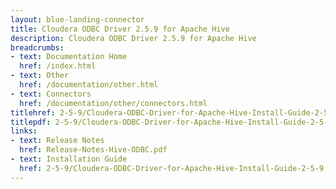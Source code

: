 ```yaml
---
layout: blue-landing-connector
title: Cloudera ODBC Driver 2.5.9 for Apache Hive
description: Cloudera ODBC Driver 2.5.9 for Apache Hive
breadcrumbs:
- text: Documentation Home
  href: /index.html
- text: Other
  href: /documentation/other.html
- text: Connectors
  href: /documentation/other/connectors.html
titlehref: 2-5-9/Cloudera-ODBC-Driver-for-Apache-Hive-Install-Guide-2-5-9.pdf
titlepdf: 2-5-9/Cloudera-ODBC-Driver-for-Apache-Hive-Install-Guide-2-5-9.pdf
links:
- text: Release Notes
  href: Release-Notes-Hive-ODBC.pdf
- text: Installation Guide
  href: 2-5-9/Cloudera-ODBC-Driver-for-Apache-Hive-Install-Guide-2-5-9.pdf
---
```

